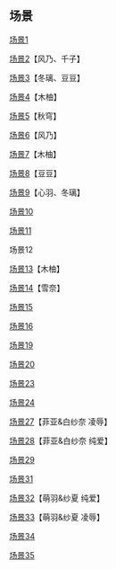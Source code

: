 ## 场景

[场景1](06出教学楼剧情.md)

[场景2](03千子.md)【风乃、千子】

[场景3](01开头.md)【冬璃、豆豆】

[场景4](10心羽.md)【木柚】

[场景5](02木柚.md)【秋穹】

[场景6](02木柚.md)【风乃】

[场景7](01开头.md)【木柚】

[场景8](03千子.md)【豆豆】

[场景9](10心羽.md)【心羽、冬璃】

[场景10](13萌羽.md)

[场景11](13萌羽.md)

场景12

[场景13](04雪奈.md)【木柚】

[场景14](04雪奈.md)【雪奈】

[场景15](07菲亚.md)

[场景16](07菲亚.md)

[场景19](11美澄.md)

[场景20](11美澄.md)

[场景23](08白纱奈.md)

[场景24](08白纱奈.md)

[场景27](09菲亚&白纱奈EX.md)【菲亚&白纱奈 凌辱】

[场景28](09菲亚&白纱奈EX.md)【菲亚&白纱奈 纯爱】

[场景29](14纱夏.md)

[场景31](14纱夏.md)

[场景32](15萌羽&纱夏EX.md)【萌羽&纱夏 纯爱】

[场景33](15萌羽&纱夏EX.md)【萌羽&纱夏 凌辱】

[场景34](05兔.md)

[场景35](05兔.md)
